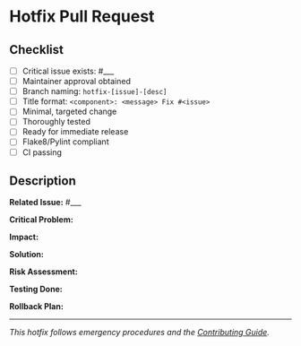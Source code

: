 # Hotfix Pull Request

## Checklist
- [ ] Critical issue exists: #___
- [ ] Maintainer approval obtained
- [ ] Branch naming: `hotfix-[issue]-[desc]`
- [ ] Title format: `<component>: <message> Fix #<issue>`
- [ ] Minimal, targeted change
- [ ] Thoroughly tested
- [ ] Ready for immediate release
- [ ] Flake8/Pylint compliant
- [ ] CI passing

## Description
**Related Issue:** #___

**Critical Problem:**
<!-- What critical issue does this address? -->

**Impact:**
<!-- What systems/users are affected? -->

**Solution:**
<!-- Minimal fix applied -->

**Risk Assessment:**
<!-- Why is this safe to deploy immediately? -->

**Testing Done:**
<!-- Comprehensive testing performed -->

**Rollback Plan:**
<!-- How to revert if needed -->

---

*This hotfix follows emergency procedures and the [Contributing Guide](https://rucio.cern.ch/documentation/contributing/).*